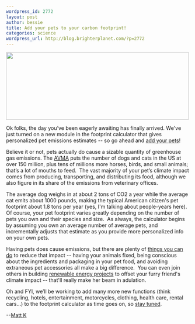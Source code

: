 ```yaml
--- 
wordpress_id: 2772
layout: post
author: bessie
title: Add your pets to your carbon footprint!
categories: science
wordpress_url: http://blog.brighterplanet.com/?p=2772
---
```

<img class="alignnone" title="scrappy scrappy" src="http://farm3.static.flickr.com/2477/4011879869_4184218fd2.jpg" alt="" width="500" height="185" />

Ok folks, the day you’ve been eagerly awaiting has finally arrived. We've just turned on a new module in the footprint calculator that gives personalized pet emissions estimates -- so go ahead and <a href="http://brighterplanet.com/users/me/footprint/components/pets">add your pets</a>!

Believe it or not, pets actually do cause a sizable quantity of greenhouse gas emissions. The <a href="http://www.avma.org/reference/marketstats/ownership.asp">AVMA</a> puts the number of dogs and cats in the US at over 150 million, plus tens of millions more horses, birds, and small animals; that’s a lot of mouths to feed.  The vast majority of your pet’s climate impact comes from producing, transporting, and distributing its food, although we also figure in its share of the emissions from veterinary offices.

The average dog weighs in at about 2 tons of CO2 a year while the average cat emits about 1000 pounds, making the typical American citizen's pet footprint about 1.8 tons per year (yes, I'm talking about people-years here). Of course, your pet footprint varies greatly depending on the number of pets you own and their species and size.  As always, the calculator begins by assuming you own an average number of average pets, and incrementally adjusts that estimate as you provide more personalized info on your own pets.

Having pets does cause emissions, but there are plenty of <a href="http://brighterplanet.com/conservation-tips/list/tagged_with?tag[name]=pets">things you can do</a> to reduce that impact -- having your animals fixed, being conscious about the ingredients and packaging in your pet food, and avoiding extraneous pet accessories all make a big difference.  You can even join others in building <a href="http://brighterplanet.com/projects">renewable energy projects</a> to offset your furry friend's climate impact -- that'll really make her beam in adulation.

Oh and FYI, we’ll be working to add many more new functions (think recycling, hotels, entertainment, motorcycles, clothing, health care, rental cars…) to the footprint calculator as time goes on, so <a href="http://blog.brighterplanet.com/feed/">stay tuned</a>.

--<a href="http://brighterplanet.com/users/matthew">Matt K</a>
